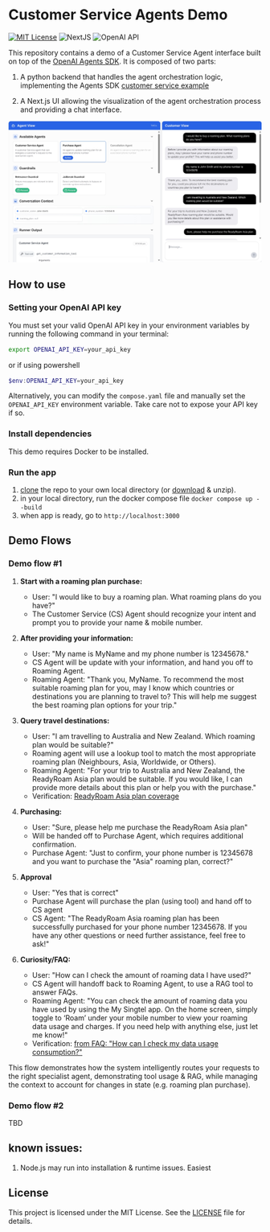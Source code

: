 # Customer Service Agents Demo

[![MIT License](https://img.shields.io/badge/License-MIT-green.svg)](LICENSE)
![NextJS](https://img.shields.io/badge/Built_with-NextJS-blue)
![OpenAI API](https://img.shields.io/badge/Powered_by-OpenAI_API-orange)

This repository contains a demo of a Customer Service Agent interface built on top of the [OpenAI Agents SDK](https://openai.github.io/openai-agents-python/).
It is composed of two parts:

1. A python backend that handles the agent orchestration logic, implementing the Agents SDK [customer service example](https://github.com/openai/openai-agents-python/tree/main/examples/customer_service)

2. A Next.js UI allowing the visualization of the agent orchestration process and providing a chat interface.

![Demo Screenshot](screenshot.jpg)

## How to use

### Setting your OpenAI API key

You must set your valid OpenAI API key in your environment variables by running the following command in your terminal:
```bash
export OPENAI_API_KEY=your_api_key
```

or if using powershell
```powershell
$env:OPENAI_API_KEY=your_api_key
```

Alternatively, you can modify the `compose.yaml` file and manually set the `OPENAI_API_KEY` environment variable. Take care not to expose your API key if so.

### Install dependencies

This demo requires Docker to be installed.

### Run the app
1. [clone](https://docs.github.com/en/repositories/creating-and-managing-repositories/cloning-a-repository) the repo to your own local directory (or [download](https://docs.github.com/en/get-started/start-your-journey/downloading-files-from-github#downloading-a-repositorys-files) & unzip).
2. in your local directory, run the docker compose file `docker compose up --build`
3. when app is ready, go to `http://localhost:3000` 

## Demo Flows

### Demo flow #1

1. **Start with a roaming plan purchase:**
   - User: "I would like to buy a roaming plan. What roaming plans do you have?"
   - The Customer Service (CS) Agent should recognize your intent and prompt you to provide your name & mobile number.

2. **After providing your information:**
   - User: "My name is MyName and my phone number is 12345678."
   - CS Agent will be update with your information, and hand you off to Roaming Agent.
   - Roaming Agent: "Thank you, MyName. To recommend the most suitable roaming plan for you, may I know which countries or destinations you are planning to travel to? This will help me suggest the best roaming plan options for your trip."

3. **Query travel destinations:**
   - User: "I am travelling to Australia and New Zealand. Which roaming plan would be suitable?"
   - Roaming agent will use a lookup tool to match the most appropriate roaming plan (Neighbours, Asia, Worldwide, or Others).
   - Roaming Agent: "For your trip to Australia and New Zealand, the ReadyRoam Asia plan would be suitable. If you would like, I can provide more details about this plan or help you with the purchase."
   - Verification: [ReadyRoam Asia plan coverage](https://www.singtel.com/personal/products-services/mobile/roaming/all-plans/18-destinations)

4. **Purchasing:**
   - User: "Sure, please help me purchase the ReadyRoam Asia plan"
   - Will be handed off to Purchase Agent, which requires additional confirmation.
   - Purchase Agent: "Just to confirm, your phone number is 12345678 and you want to purchase the "Asia" roaming plan, correct?"
     
5. **Approval**
   - User: "Yes that is correct"
   - Purchase Agent will purchase the plan (using tool) and hand off to CS agent
   - CS Agent: "The ReadyRoam Asia roaming plan has been successfully purchased for your phone number 12345678. If you have any other questions or need further assistance, feel free to ask!"

6. **Curiosity/FAQ:**
   - User: "How can I check the amount of roaming data I have used?" 
   - CS Agent will handoff back to Roaming Agent, to use a RAG tool to answer FAQs.
   - Roaming Agent: "You can check the amount of roaming data you have used by using the My Singtel app. On the home screen, simply toggle to ‘Roam’ under your mobile number to view your roaming data usage and charges. If you need help with anything else, just let me know!"
   - Verification: [from FAQ: "How can I check my data usage consumption?"](https://www.singtel.com/personal/products-services/mobile/roaming/faqs#9)

This flow demonstrates how the system intelligently routes your requests to the right specialist agent, demonstrating tool usage & RAG, while managing the context to account for changes in state (e.g. roaming plan purchase).

### Demo flow #2
TBD

## known issues:
1. Node.js may run into installation & runtime issues. Easiest  

## License

This project is licensed under the MIT License. See the [LICENSE](LICENSE) file for details.

